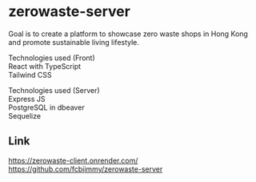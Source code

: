 # zerowaste-server

Goal is to create a platform to showcase zero waste shops in Hong Kong and promote sustainable living lifestyle.

Technologies used (Front)  
React with TypeScript  
Tailwind CSS

Technologies used (Server)  
Express JS  
PostgreSQL in dbeaver  
Sequelize

## Link

https://zerowaste-client.onrender.com/
https://github.com/fcbjimmy/zerowaste-server
